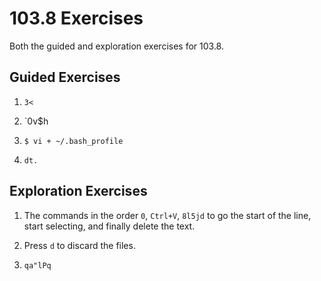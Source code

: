 # 103.8 Exercises

Both the guided and exploration exercises for 103.8.

## Guided Exercises

1. `3<`

2. `0v$h

3. `$ vi + ~/.bash_profile`

4. `dt.`

## Exploration Exercises

1. The commands in the order `0`, `Ctrl+V`, `8l5jd` to go the start of the line, start selecting, and finally delete the text. 

2. Press `d` to discard the files. 

3. `qa"lPq`